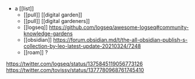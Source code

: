 - a [[list]]
  - [[pull]] [[digital garden]]
  - [[pull]] [[digital gardeners]] 
  - [[logseq]] https://github.com/logseq/awesome-logseq#community-knowledge-gardens
  - [[obsidian]] https://forum.obsidian.md/t/the-all-obsidian-publish-s-collection-by-leo-latest-update-20210324/7248
  - [[roam]] ?
  
https://twitter.com/logseq/status/1375845119056773126
https://twitter.com/tovissy/status/1377780968761745410



